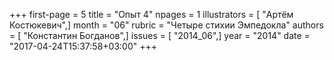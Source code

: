 +++
first-page = 5
title = "Опыт 4"
npages = 1
illustrators = [ "Артём Костюкевич",]
month = "06"
rubric = "Четыре стихии Эмпедокла"
authors = [ "Константин Богданов",]
issues = [ "2014_06",]
year = "2014"
date = "2017-04-24T15:37:58+03:00"
+++
